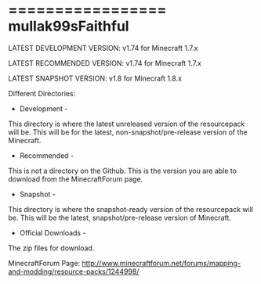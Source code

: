 
=================
mullak99sFaithful
=================

LATEST DEVELOPMENT VERSION: v1.74 for Minecraft 1.7.x

LATEST RECOMMENDED VERSION: v1.74 for Minecraft 1.7.x

LATEST SNAPSHOT VERSION: v1.8 for Minecraft 1.8.x


Different Directories:

- Development -

This directory is where the latest unreleased version of the resourcepack will be. This will be for the latest, non-snapshot/pre-release version of the Minecraft.

- Recommended -

This is not a directory on the Github. This is the version you are able to download from the MinecraftForum page.

- Snapshot -

This directory is where the snapshot-ready version of the resourcepack will be. This will be the latest, snapshot/pre-release version of Minecraft.

- Official Downloads -

The zip files for download.

MinecraftForum Page: http://www.minecraftforum.net/forums/mapping-and-modding/resource-packs/1244998/

